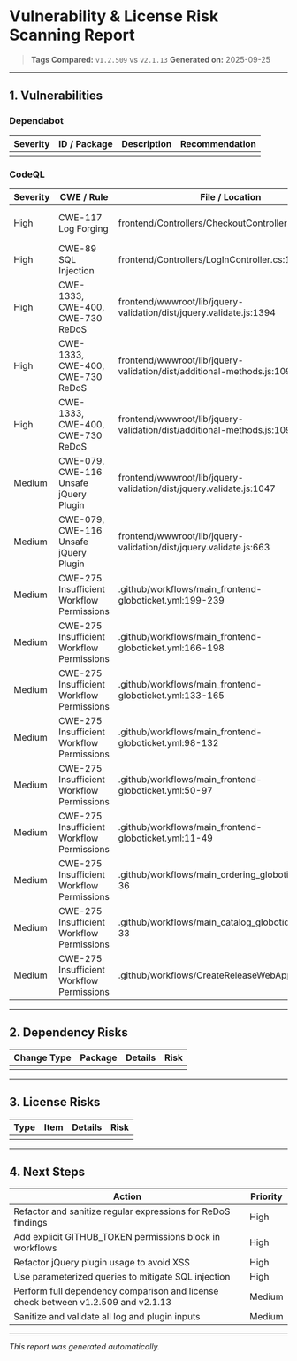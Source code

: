 # Vulnerability & License Risk Scanning Report

> **Tags Compared:** `v1.2.509` vs `v2.1.13`
> **Generated on:** 2025-09-25

---

## 1. Vulnerabilities

### Dependabot
| Severity | ID / Package | Description | Recommendation |
|----------|--------------|-------------|----------------|
|          |              |             |                |

### CodeQL
| Severity | CWE / Rule | File / Location | Description | Recommendation |
|----------|------------|-----------------|-------------|----------------|
| High | CWE-117 Log Forging | frontend/Controllers/CheckoutController.cs:51 | Log entries created from user input | Sanitize user inputs before logging |
| High | CWE-89 SQL Injection | frontend/Controllers/LogInController.cs:17 | SQL query built from user-controlled sources | Use parameterized queries |
| High | CWE-1333, CWE-400, CWE-730 ReDoS | frontend/wwwroot/lib/jquery-validation/dist/jquery.validate.js:1394 | Inefficient regular expression; risk of denial-of-service | Refactor regex to eliminate exponential backtracking |
| High | CWE-1333, CWE-400, CWE-730 ReDoS | frontend/wwwroot/lib/jquery-validation/dist/additional-methods.js:1092 | Inefficient regular expression; risk of denial-of-service | Refactor regex to eliminate exponential backtracking |
| High | CWE-1333, CWE-400, CWE-730 ReDoS | frontend/wwwroot/lib/jquery-validation/dist/additional-methods.js:1092 | Inefficient regular expression; risk of denial-of-service | Refactor regex to eliminate exponential backtracking |
| Medium | CWE-079, CWE-116 Unsafe jQuery Plugin | frontend/wwwroot/lib/jquery-validation/dist/jquery.validate.js:1047 | Potential XSS in '$.fn.validate' and '$.fn.rules' | Validate/sanitize plugin options |
| Medium | CWE-079, CWE-116 Unsafe jQuery Plugin | frontend/wwwroot/lib/jquery-validation/dist/jquery.validate.js:663 | Potential XSS in '$.fn.validate' and '$.fn.rules' | Validate/sanitize plugin options |
| Medium | CWE-275 Insufficient Workflow Permissions | .github/workflows/main_frontend-globoticket.yml:199-239 | Workflow lacks explicit GITHUB_TOKEN permissions | Add explicit permissions block |
| Medium | CWE-275 Insufficient Workflow Permissions | .github/workflows/main_frontend-globoticket.yml:166-198 | Workflow lacks explicit GITHUB_TOKEN permissions | Add explicit permissions block |
| Medium | CWE-275 Insufficient Workflow Permissions | .github/workflows/main_frontend-globoticket.yml:133-165 | Workflow lacks explicit GITHUB_TOKEN permissions | Add explicit permissions block |
| Medium | CWE-275 Insufficient Workflow Permissions | .github/workflows/main_frontend-globoticket.yml:98-132 | Workflow lacks explicit GITHUB_TOKEN permissions | Add explicit permissions block |
| Medium | CWE-275 Insufficient Workflow Permissions | .github/workflows/main_frontend-globoticket.yml:50-97 | Workflow lacks explicit GITHUB_TOKEN permissions | Add explicit permissions block |
| Medium | CWE-275 Insufficient Workflow Permissions | .github/workflows/main_frontend-globoticket.yml:11-49 | Workflow lacks explicit GITHUB_TOKEN permissions | Add explicit permissions block |
| Medium | CWE-275 Insufficient Workflow Permissions | .github/workflows/main_ordering_globoticket.yml:14-36 | Workflow lacks explicit GITHUB_TOKEN permissions | Add explicit permissions block |
| Medium | CWE-275 Insufficient Workflow Permissions | .github/workflows/main_catalog_globoticket.yml:11-33 | Workflow lacks explicit GITHUB_TOKEN permissions | Add explicit permissions block |
| Medium | CWE-275 Insufficient Workflow Permissions | .github/workflows/CreateReleaseWebApp.yaml:6-74 | Workflow lacks explicit GITHUB_TOKEN permissions | Add explicit permissions block |

---

## 2. Dependency Risks
| Change Type | Package | Details | Risk |
|-------------|---------|---------|------|
|             |         |         |      |

---

## 3. License Risks
| Type | Item | Details | Risk |
|------|------|---------|------|
|      |      |         |      |

---

## 4. Next Steps
| Action | Priority |
|--------|----------|
| Refactor and sanitize regular expressions for ReDoS findings | High |
| Add explicit GITHUB_TOKEN permissions block in workflows | High |
| Refactor jQuery plugin usage to avoid XSS | High |
| Use parameterized queries to mitigate SQL injection | High |
| Perform full dependency comparison and license check between v1.2.509 and v2.1.13 | Medium |
| Sanitize and validate all log and plugin inputs | Medium |

---

_This report was generated automatically._